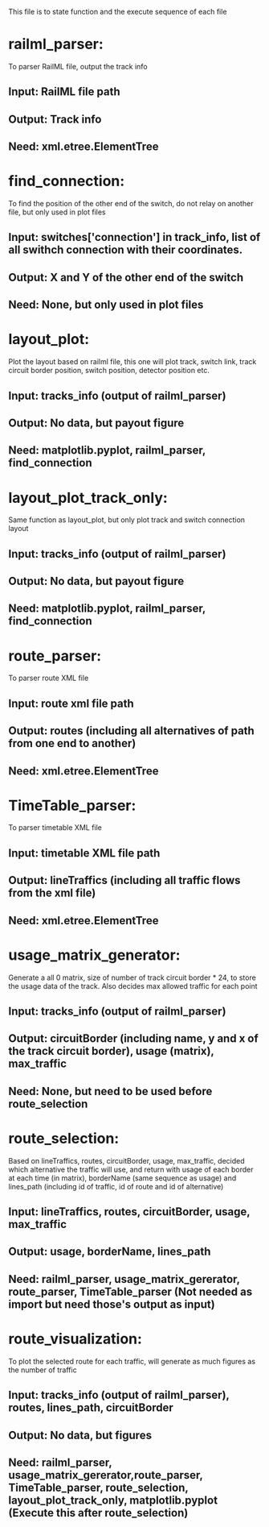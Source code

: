 This file is to state function and the execute sequence of each file
# railml_parser:
To parser RailML file, output the track info
## Input: RailML file path
## Output: Track info
## Need: xml.etree.ElementTree

# find_connection:
To find the position of the other end of the switch, do not relay on another file, but only used in plot files
## Input: switches['connection'] in track_info, list of all swithch connection with their coordinates.
## Output: X and Y of the other end of the switch
## Need: None, but only used in plot files

# layout_plot:
Plot the layout based on railml file, this one will plot track, switch link, track circuit border position, switch position, detector position etc.
## Input: tracks_info (output of railml_parser)
## Output: No data, but payout figure
## Need: matplotlib.pyplot, railml_parser, find_connection

# layout_plot_track_only:
Same function as layout_plot, but only plot track and switch connection layout
## Input: tracks_info (output of railml_parser)
## Output: No data, but payout figure
## Need: matplotlib.pyplot, railml_parser, find_connection

# route_parser:
To parser route XML file
## Input: route xml file path
## Output: routes (including all alternatives of path from one end to another)
## Need: xml.etree.ElementTree

# TimeTable_parser:
To parser timetable XML file
## Input: timetable XML file path
## Output: lineTraffics (including all traffic flows from the xml file)
## Need: xml.etree.ElementTree

# usage_matrix_generator:
Generate a all 0 matrix, size of number of track circuit border * 24, to store the usage data of the track. Also decides max allowed traffic for each point
## Input: tracks_info (output of railml_parser)
## Output: circuitBorder (including name, y and x of the track circuit border), usage (matrix), max_traffic
## Need: None, but need to be used before route_selection

# route_selection:
Based on lineTraffics, routes, circuitBorder, usage, max_traffic, decided which alternative the traffic will use, and return with usage of each border at each time (in matrix), borderName (same sequence as usage) and lines_path (including id of traffic, id of route and id of alternative)
## Input: lineTraffics, routes, circuitBorder, usage, max_traffic
## Output: usage, borderName, lines_path
## Need: railml_parser, usage_matrix_gererator, route_parser, TimeTable_parser (Not needed as import but need those's output as input)

# route_visualization:
To plot the selected route for each traffic, will generate as much figures as the number of traffic
## Input: tracks_info (output of railml_parser), routes, lines_path, circuitBorder
## Output: No data, but figures
## Need: railml_parser, usage_matrix_gererator,route_parser, TimeTable_parser, route_selection, layout_plot_track_only, matplotlib.pyplot (Execute this after route_selection)